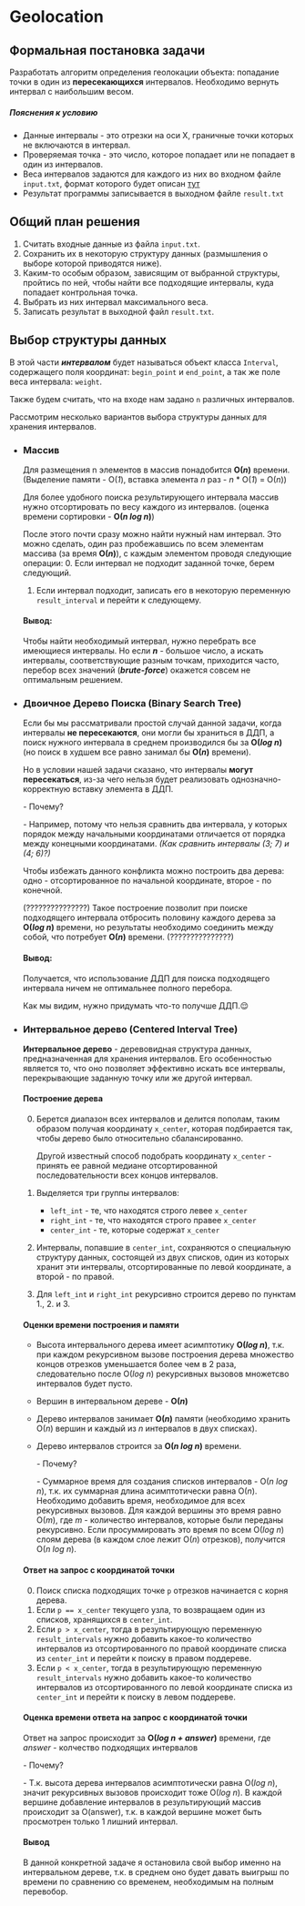 # Geolocation

## Формальная постановка задачи

Разработать алгоритм определения геолокации объекта: попадание точки в один из **пересекающихся** интервалов. Необходимо вернуть интервал с наибольшим весом. 

##### Пояснения к условию

* Данные интервалы - это отрезки на оси Х, граничные точки которых не включаются в интервал. 
* Проверяемая точка - это число, которое попадает или не попадает в один из интервалов.
* Веса интервалов задаются для каждого из них во входном файле `input.txt`, формат которого будет описан [тут](README.md)
* Результат программы записывается в выходном файле `result.txt`

## Общий план решения

1. Считать входные данные из файла `input.txt`.
2. Сохранить их в некоторую структуру данных (размышления о выборе которой приводятся ниже).
3. Каким-то особым образом, зависящим от выбранной структуры, пройтись по ней, чтобы найти все подходящие интервалы, куда попадает контрольная точка.
4. Выбрать из них интервал максимального веса.
5. Записать результат в выходной файл `result.txt`.

## Выбор структуры данных

В этой части ***интервалом*** будет называться объект класса `Interval`, содержащего поля координат: `begin_point` и `end_point`, а так же поле веса интервала: `weight`.

Также будем считать, что на входе нам задано `n` различных интервалов.

Рассмотрим несколько вариантов выбора структуры данных для хранения интервалов.

* ### Массив
    
    Для размещения n элементов в массив понадобится **O(*n*)** времени. (Выделение памяти - O(*1*), вставка элемента *n* раз - *n* * O(*1*) = O(*n*))
    
    Для более удобного поиска результирующего интервала массив нужно отсортировать по весу каждого из интервалов. (оценка времени сортировки - **O(*n log n*)**)
    
    После этого почти сразу можно найти нужный нам интервал. Это можно сделать, один раз пробежавшись по всем элементам массива (за время **O(*n*)**), с каждым элементом проводя следующие операции:
    0. Если интервал не подходит заданной точке, берем следующий.
    1. Если интервал подходит, записать его в некоторую переменную `result_interval` и перейти к следующему.

	#### Вывод:
    
    Чтобы найти необходимый интервал, нужно перебрать все имеющиеся интервалы. Но если ***n*** - большое число, а искать интервалы, соответствующие разным точкам, приходится часто, перебор всех значений (***brute-force***) окажется совсем не оптимальным решением.

* ### Двоичное Дерево Поиска (Binary Search Tree)
	
    Если бы мы рассматривали простой случай данной задачи, когда интервалы **не пересекаются**, они могли бы храниться в ДДП, а поиск нужного интервала в среднем производился бы за **O(*log n*)** (но поиск в худшем все равно занимал бы **O(*n*)** времени). 
    
    Но в условии нашей задачи сказано, что интервалы **могут пересекаться**, из-за чего нельзя будет реализовать однозначно-корректную вставку элемента в ДДП.
    
    *-* Почему?
    
    *-* Например, потому что нельзя сравнить два интервала, у которых порядок между начальными координатами отличается от порядка между конецными координатами. *(Как сравнить интервалы (3; 7) и (4; 6)?)*
    
    Чтобы избежать данного конфликта можно построить два дерева: одно - отсортированное по начальной координате, второе - по конечной. 
    
    (???????????????) Такое построение позволит при поиске подходящего интервала отбросить половину каждого дерева за **O(*log n*)** времени, но результаты необходимо соединить между собой, что потребует **O(*n*)** времени. (???????????????)
    
    #### Вывод:
    
    Получается, что использование ДДП для поиска подходящего интервала ничем не оптимальнее полного перебора.
    
    Как мы видим, нужно придумать что-то получше ДДП.:relieved:
    
* ### Интервальное дерево (Centered Interval Tree)
	
    **Интервальное дерево** - деревовидная структура данных, предназначенная для хранения интервалов. Его особенностью является то, что оно позволяет эффективно искать все интервалы, перекрывающие заданную точку или же другой интервал.
    
	#### Построение дерева
    
    0. Берется диапазон всех интервалов и делится пополам, таким образом получая координату `x_center`, которая подбирается так, чтобы дерево было относительно сбалансированно.
    
    	Другой известный способ подобрать координату `x_center` - принять ее равной медиане отсортированной последовательности всех концов интервалов.

    1. Выделяется три группы интервалов:

		* `left_int` - те, что находятся строго левее `x_center`
		* `right_int` - те, что находятся строго правее `x_center`
		* `center_int` - те, которые содержат `x_center`
	
    2. Интервалы, попавшие в `center_int`, сохраняются о специальную структуру данных, состоящей из двух списков, один из которых хранит эти интервалы, отсортированные по левой координате, а второй - по правой.

    3. Для `left_int` и `right_int` рекурсивно строится дерево по пунктам 1., 2. и 3.

	#### Оценки времени построения и памяти
    
    * Высота интервального дерева имеет асимптотику **O(*log n*)**, т.к. при каждом рекурсивном вызове построения дерева множество концов отрезков уменьшается более чем в 2 раза, следовательно после O(*log n*) рекурсивных вызовов множетсво интервалов будет пусто.

	* Вершин в интервальном дереве - **O(*n*)**

    * Дерево интервалов занимает **O(*n*)** памяти (необходимо хранить O(*n*) вершин и каждый из *n* интервалов в двух списках).

	* Дерево интервалов строится за **O(*n log n*)** времени.

		*-* Почему?
    
    	*-* Суммарное время для создания списков интервалов - O(*n log n*), т.к. их суммарная длина асимптотически равна O(*n*). Необходимо добавить время, необходимое для всех рекурсивных вызовов. Для каждой вершины это время равно O(*m*), где *m* - количество интервалов, которые были переданы рекурсивно. Если просуммировать это время по всем O(*log n*) слоям дерева (в каждом слое лежит O(*n*) отрезков), получится O(*n log n*).
        
	#### Ответ на запрос с координатой точки
    
    0. Поиск списка подходящих точке `p` отрезков начинается с корня дерева.
    1. Если `p == x_center` текущего узла, то возвращаем один из списков, хранящихся в `center_int`.
    2. Если `p > x_center`, тогда в результирующую переменную `result_intervals` нужно добавить какое-то количество интервалов из отсортированного по правой координате списка из `center_int` и перейти к поиску в правом поддереве. 
    3. Если `p < x_center`, тогда в результирующую переменную `result_intervals` нужно добавить какое-то количество интервалов из отсортированного по левой координате списка из `center_int` и перейти к поиску в левом поддереве.

	#### Оценка времени ответа на запрос с координатой точки
    
    Ответ на запрос происходит за **O(*log n + answer*)** времени, где *answer* - колчество подходящих интервалов
    
    *-* Почему?    
    
    *-* Т.к. высота дерева интервалов асимптотически равна O(*log n*), значит рекурсивных вызовов происходит тоже O(*log n*). В каждой вершине добавление интервалов в результирующий массив происходит за O(answer), т.к. в каждой вершине может быть просмотрен только 1 лишний интервал.
    
    #### Вывод
    
    В данной конкретной задаче я остановила свой выбор именно на интервальном дереве, т.к. в среднем оно будет давать выигрыш по времени по сравнению со временем, необходимым на полным перевобор.

